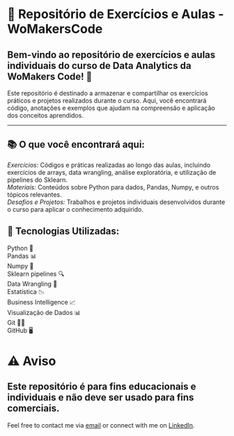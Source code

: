 # 📝 Repositório de Exercícios e Aulas - WoMakersCode

## Bem-vindo ao repositório de exercícios e aulas individuais do curso de Data Analytics da WoMakers Code! 🚀

Este repositório é destinado a armazenar e compartilhar os exercícios práticos e projetos realizados durante o curso. Aqui, você encontrará código, anotações e exemplos que ajudam na compreensão e aplicação dos conceitos aprendidos.
<hr>

## 📚 O que você encontrará aqui:

 _Exercícios:_ Códigos e práticas realizadas ao longo das aulas, incluindo exercícios de arrays, data wrangling, análise exploratória, e utilização de pipelines do Sklearn. <br>
 _Materiais:_ Conteúdos sobre Python para dados, Pandas, Numpy, e outros tópicos relevantes.<br>
 _Desafios e Projetos:_ Trabalhos e projetos individuais desenvolvidos durante o curso para aplicar o conhecimento adquirido.


## 🔧 Tecnologias Utilizadas:

Python 🐍 <br>
Pandas 📊<br>
Numpy 🔢<br>
Sklearn pipelines 🔍<br>
Data Wrangling 🔧<br>
Estatística 📉<br>
Business Intelligence 📈<br>
Visualização de Dados 📊<br>
Git 🦸‍♂️<br>
GitHub 🖥️


# ⚠️ Aviso
## Este repositório é para fins educacionais e individuais e não deve ser usado para fins comerciais.


Feel free to contact me via [email](mailto:neuciellequadros@gmail.com) or connect with me on [LinkedIn](https://linkedin.com/in/neucielle-quadros).

